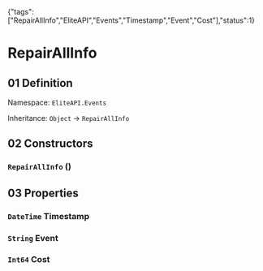{"tags":["RepairAllInfo","EliteAPI","Events","Timestamp","Event","Cost"],"status":1}

# RepairAllInfo

## 01 Definition

Namespace: `EliteAPI.Events`

Inheritance: `Object` → `RepairAllInfo`

## 02 Constructors

### `RepairAllInfo` ()

## 03 Properties

### `DateTime` Timestamp

### `String` Event

### `Int64` Cost


